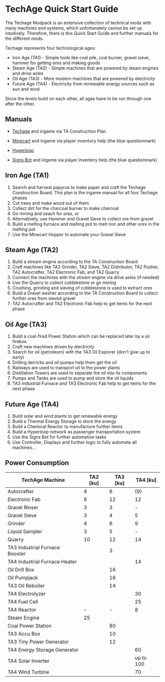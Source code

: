 # TechAge Quick Start Guide

The Techage Modpack is an extensive collection of technical mods with many machines and systems, which unfortunately cannot be set up intuitively. Therefore, there is this Quick Start Guide and further manuals for the different mods.


Techage represents four technological ages:

- Iron Age (TA1) - Simple tools like coal pile, coal burner, gravel sieve, hammer for getting ores and making goods
- Steam Age (TA2) - Simple machines that are powered by steam engines and drive axles
- Oil Age (TA3) - More modern machines that are powered by electricity
- Future Age (TA4) - Electricity from renewable energy sources such as sun and wind

Since the levels build on each other, all ages have to be run through one after the other.



## Manuals

- [Techage](https://github.com/joe7575/techage/wiki) and ingame via TA Construction Plan

- [Minecart](https://github.com/joe7575/minecart/blob/master/README.md) and ingame via player inventory help (the blue questionmark)
- [Hyperloop](https://github.com/joe7575/Minetest-Hyperloop/wiki)
- [Signs Bot](https://github.com/joe7575/signs_bot/blob/master/README.md) and ingame via player inventory help (the blue questionmark)



## Iron Age (TA1)

1. Search and harvest papyrus to make paper and craft the Techage Construction Board. This plan is the ingame manual for all four Techage phases
2. Cut trees and make wood out of them
3. Collect dirt for the charcoal burner to make charcoal
4. Go mining and seach for ores, or
5. Alternatively, use Hammer and Gravel Sieve to collect ore from gravel
6. Build a melting furnace and melting pot to melt iron and other ores in the melting pot
7. Use the Minecart Hopper to automate your Gravel Sieve



## Steam Age (TA2)

1. Build a stream engine according to the TA Construction Board
2. Craft machines like TA2 Grinder, TA2 Sieve, TA2 Distributor, TA2 Pusher, TA2 Autocrafter, TA2 Electronic Fab, and TA2 Quarry
3. Connect the machines with the stream engine via drive axles (if needed)
4. Use the Quarry to collect cobblestone or go mining
5. Crushing, grinding and sieving of cobblestone is used to extract ores
6. Build a Gravel washer according to the TA Construction Board to collect further ores from sieved gravel
7. TA2 Autocrafter and TA2 Electronic Fab help to get items for the next phase



## Oil Age (TA3)

1. Build a coal-fired Power Station which can be replaced later by a oil firebox
2. Craft new machines driven by electricity
3. Search for oil (petroleum) with the TA3 Oil Explorer (don't give up to early)
4. Drilling derricks and oil pumps help them get the oil
5. Railways are used to transport oil to the power plants
6. Distillation Towers are used to separate the oil into its components
7. Pumps and Tanks are used to pump and store the oil liquids
8. TA3 Industrial Furnace and TA3 Electronic Fab help to get items for the next phase



## Future Age (TA4)

1. Build solar and wind plants to get renewable energy
2. Build a Thermal Energy Storage to store the energy
3. Build a Chemical Reactor to manufacture further items
4. Build a Hyperloop network as passenger transportation system
5. Use the Signs Bot for further automation tasks
6. Use Controller, Displays and further logic to fully automate all machines...



## Power Consumption

| TechAge Machine                | TA2 [ku] | TA3 [ku] | TA4 [ku]  |
| ------------------------------ | -------- | -------- | --------- |
| Autocrafter                    | 4        | 6        | (9)       |
| Electronic Fab                 | 8        | 12       | 12        |
| Gravel Rinser                  | 3        | 3        | -         |
| Gravel Sieve                   | 3        | 4        | 5         |
| Grinder                        | 4        | 6        | 9         |
| Liquid Sampler                 | 3        | 5        | -         |
| Quarry                         | 10       | 12       | 14        |
| TA3 Industrial Furnace Booster |          | 3        |           |
| TA4 Industrial Furnace Heater  |          |          | 14        |
| Oil Drill Box                  |          | 16       |           |
| Oil Pumpjack                   |          | 16       |           |
| TA3 Oil Reboiler               |          | 14       |           |
| TA4 Electrolyzer               |          |          | 30        |
| TA4 Fuel Cell                  |          |          | 25        |
| TA4 Reactor                    | -        | -        | 8         |
| Steam Engine                   | 25       |          |           |
| Coal Power Station             |          | 80       |           |
| TA3 Accu Box                   |          | 10       |           |
| TA3 Tiny Power Generator       |          | 12       |           |
| TA4 Energy Storage Generator   |          |          | 60        |
| TA4 Solar Inverter             |          |          | up to 100 |
| TA4 Wind Turbine               |          |          | 70        |

